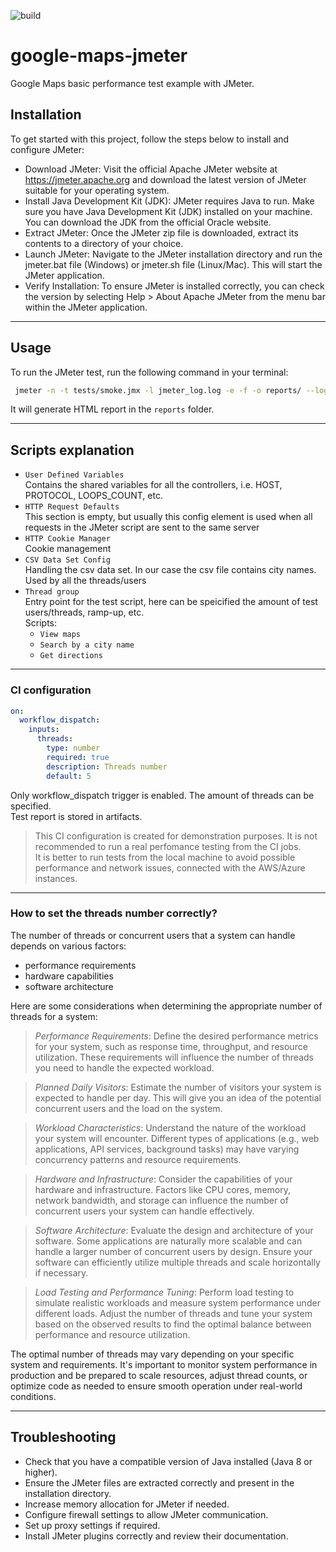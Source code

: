 ![build](https://github.com/vit-ganich/google-maps-jmeter/actions/workflows/main.yml/badge.svg)

# google-maps-jmeter

Google Maps basic performance test example with JMeter.

## Installation

To get started with this project, follow the steps below to install and configure JMeter:

- Download JMeter: Visit the official Apache JMeter website at https://jmeter.apache.org and download the latest version of JMeter suitable for your operating system.
- Install Java Development Kit (JDK): JMeter requires Java to run. Make sure you have Java Development Kit (JDK) installed on your machine. You can download the JDK from the official Oracle website.
- Extract JMeter: Once the JMeter zip file is downloaded, extract its contents to a directory of your choice.
- Launch JMeter: Navigate to the JMeter installation directory and run the jmeter.bat file (Windows) or jmeter.sh file (Linux/Mac). This will start the JMeter application.
- Verify Installation: To ensure JMeter is installed correctly, you can check the version by selecting Help > About Apache JMeter from the menu bar within the JMeter application.

---

## Usage

To run the JMeter test, run the following command in your terminal:

```bash
 jmeter -n -t tests/smoke.jmx -l jmeter_log.log -e -f -o reports/ --loglevel INFO
```

It will generate HTML report in the `reports` folder.

---

## Scripts explanation

- `User Defined Variables`  
  Contains the shared variables for all the controllers, i.e. HOST, PROTOCOL, LOOPS_COUNT, etc.
- `HTTP Request Defaults`  
  This section is empty, but usually this config element is used when all requests in the JMeter script are sent to the same server
- `HTTP Cookie Manager`  
  Cookie management
- `CSV Data Set Config`  
  Handling the csv data set. In our case the csv file contains city names. Used by all the threads/users
- `Thread group`  
  Entry point for the test script, here can be speicified the amount of test users/threads, ramp-up, etc.  
  Scripts:
  - `View maps`
  - `Search by a city name`
  - `Get directions`

---

### CI configuration

```yaml
on:
  workflow_dispatch:
    inputs:
      threads:
        type: number
        required: true
        description: Threads number
        default: 5
```

Only workflow_dispatch trigger is enabled. The amount of threads can be specified.  
Test report is stored in artifacts.

> This CI configuration is created for demonstration purposes. It is not recommended to run a real perfomance testing from the CI jobs.  
> It is better to run tests from the local machine to avoid possible performance and network issues, connected with the AWS/Azure instances.

---

### How to set the threads number correctly?

The number of threads or concurrent users that a system can handle depends on various factors:

- performance requirements
- hardware capabilities
- software architecture

Here are some considerations when determining the appropriate number of threads for a system:

> _Performance Requirements_: Define the desired performance metrics for your system, such as response time, throughput, and resource utilization.
> These requirements will influence the number of threads you need to handle the expected workload.

> _Planned Daily Visitors_: Estimate the number of visitors your system is expected to handle per day.
> This will give you an idea of the potential concurrent users and the load on the system.

> _Workload Characteristics_: Understand the nature of the workload your system will encounter.
> Different types of applications (e.g., web applications, API services, background tasks) may have varying concurrency patterns and resource requirements.

> _Hardware and Infrastructure_: Consider the capabilities of your hardware and infrastructure.
> Factors like CPU cores, memory, network bandwidth, and storage can influence the number of concurrent users your system can handle effectively.

> _Software Architecture_: Evaluate the design and architecture of your software.
> Some applications are naturally more scalable and can handle a larger number of concurrent users by design. Ensure your software can efficiently utilize multiple threads and scale horizontally if necessary.

> _Load Testing and Performance Tuning_: Perform load testing to simulate realistic workloads and measure system performance under different loads.
> Adjust the number of threads and tune your system based on the observed results to find the optimal balance between performance and resource utilization.

The optimal number of threads may vary depending on your specific system and requirements. It's important to monitor system performance in production and be prepared to scale resources, adjust thread counts, or optimize code as needed to ensure smooth operation under real-world conditions.

---

## Troubleshooting

- Check that you have a compatible version of Java installed (Java 8 or higher).
- Ensure the JMeter files are extracted correctly and present in the installation directory.
- Increase memory allocation for JMeter if needed.
- Configure firewall settings to allow JMeter communication.
- Set up proxy settings if required.
- Install JMeter plugins correctly and review their documentation.

```

```
